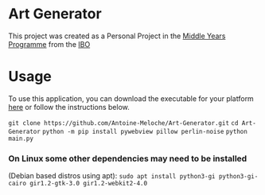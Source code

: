 # Art Generator
This project was created as a Personal Project in the [Middle Years Programme](https://ibo.org/programmes/middle-years-programme/) from the [IBO](https://ibo.org/)

# Usage

To use this application, you can download the executable for your platform [here](https://github.com/Antoine-Meloche/Art-Generator/releases) or follow the instructions below.

`git clone https://github.com/Antoine-Meloche/Art-Generator.git`
`cd Art-Generator`
`python -m pip install pywebview pillow perlin-noise`
`python main.py`

### On Linux some other dependencies may need to be installed
(Debian based distros using apt):
`sudo apt install python3-gi python3-gi-cairo gir1.2-gtk-3.0 gir1.2-webkit2-4.0`
